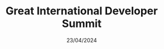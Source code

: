 ---
date: 23/04/2024
city: Bangalore
country: India
layout: event_detail
title: Great International Developer Summit
url: https://developersummit.com/
---